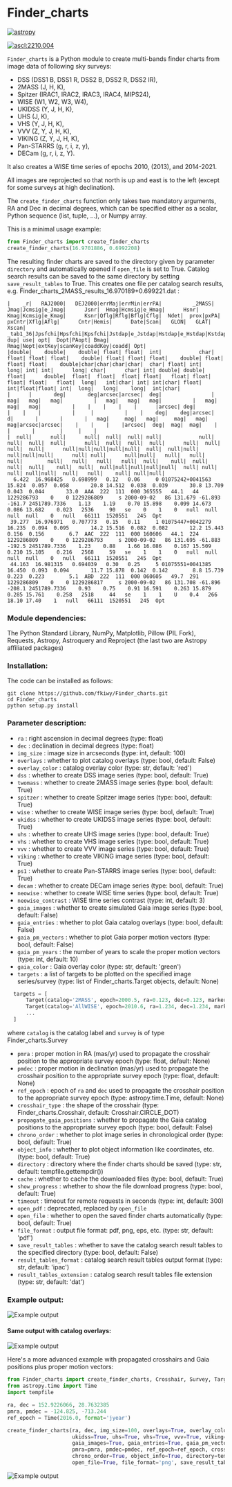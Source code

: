 # Finder_charts

[![astropy](http://img.shields.io/badge/powered%20by-AstroPy-orange.svg?style=flat)](http://www.astropy.org/)

<a href="https://ascl.net/2210.004"><img src="https://img.shields.io/badge/ascl-2210.004-blue.svg?colorB=262255" alt="ascl:2210.004" /></a>

 ```Finder_charts``` is a Python module to create multi-bands finder charts from image data of following sky surveys:
- DSS (DSS1 B, DSS1 R, DSS2 B, DSS2 R, DSS2 IR),
- 2MASS (J, H, K),
- Spitzer (IRAC1, IRAC2, IRAC3, IRAC4, MIPS24),
- WISE (W1, W2, W3, W4),
- UKIDSS (Y, J, H, K),
- UHS (J, K),
- VHS (Y, J, H, K),
- VVV (Z, Y, J, H, K),
- VIKING (Z, Y, J, H, K),
- Pan-STARRS (g, r, i, z, y),
- DECam (g, r, i, z, Y).

It also creates a WISE time series of epochs 2010, (2013), and 2014-2021.

All images are reprojected so that north is up and east is to the left (except for some surveys at high declination).

The ```create_finder_charts``` function only takes two mandatory arguments, RA and Dec in decimal degrees, which can be specified either as a scalar, Python sequence (list, tuple, ...), or Numpy array.

This is a minimal usage example:
```python
from Finder_charts import create_finder_charts
create_finder_charts(16.9701886, 0.6992208)
```

The resulting finder charts are saved to the directory given by parameter ```directory``` and automatically opened if ```open_file``` is set to True.
Catalog search results can be saved to the same directory by setting ```save_result_tables``` to True.
This creates one file per catalog search results, e.g. Finder_charts_2MASS_results_16.970189+0.699221.dat :
```
|    _r|   RAJ2000|   DEJ2000|errMaj|errMin|errPA|          _2MASS|  Jmag|Jcmsig|e_Jmag|      Jsnr|  Hmag|Hcmsig|e_Hmag|      Hsnr|  Kmag|Kcmsig|e_Kmag|      Ksnr|Qflg|Rflg|Bflg|Cflg|  Ndet|  prox|pxPA|    pxCntr|Xflg|Aflg|      Cntr|Hemis|      Date|Scan|   GLON|   GLAT| Xscan|    _tab1_36|Jpsfchi|Hpsfchi|Kpsfchi|Jstdap|e_Jstdap|Hstdap|e_Hstdap|Kstdap|e_Kstdap|edgeNS|edgeEW|edge| dup| use| opt|  Dopt|PAopt| Bmag| Rmag|Nopt|extKey|scanKey|coaddKey|coadd| Opt|
|double|    double|    double| float| float|  int|            char| float| float| float|    double| float| float| float|    double| float| float| float|    double|char|char|char|char|  char| float| int|      long| int| int|      long| char|      char| int| double| double| float|      double|  float|  float|  float| float|   float| float|   float| float|   float|  long|   int|char| int| int|char| float|  int|float|float| int|  long|   long|    long|  int|char|
|      |       deg|       deg|arcsec|arcsec|  deg|                |   mag|   mag|   mag|          |   mag|   mag|   mag|          |   mag|   mag|   mag|          |    |    |    |    |      |arcsec| deg|          |    |    |          |     |          |    |    deg|    deg|arcsec|           d|       |       |       |   mag|     mag|   mag|     mag|   mag|     mag|arcsec|arcsec|    |    |    |    |arcsec|  deg|  mag|  mag|    |      |       |        |     |    |
|  null|      null|      null|  null|  null| null|            null|  null|  null|  null|      null|  null|  null|  null|      null|  null|  null|  null|      null|null|null|null|null|  null|  null|null|      null|null|null|      null| null|      null|null|   null|   null|  null|        null|   null|   null|   null|  null|    null|  null|    null|  null|    null|  null|  null|null|null|null|null|  null| null| null| null|null|  null|   null|    null| null|null|
  6.422  16.968425   0.698999   0.12   0.06     0 01075242+0041563 15.824  0.057  0.058       20.8 14.512  0.038  0.039       30.8 13.709  0.043  0.044       33.0  AAA  222  111  000 365555   44.1   44 1229286793    0    0 1229286809     s 2000-09-02   86 131.679 -61.893 -161.7 2451789.7336    1.13    1.19    0.70 15.898    0.099 14.673    0.086 13.682    0.023   2536     90   se    0    1    0   null  null  null  null    0   null   66111  1520551   245  Opt
 39.277  16.976971   0.707773   0.15   0.11     1 01075447+0042279 16.235  0.094  0.095       14.2 15.516  0.082  0.082       12.2 15.443  0.156  0.156        6.7  AAC  222  111  000 160606   44.1  224 1229286809    0    0 1229286793     s 2000-09-02   86 131.695 -61.883 -192.5 2451789.7336    1.23    0.88    1.66 16.086    0.167 15.509    0.210 15.105    0.216   2568     59   se    1    1    0   null  null  null  null    0   null   66111  1520551   245  Opt
 44.163  16.981315   0.694039   0.30   0.25     5 01075551+0041385 16.450  0.093  0.094       11.7 15.878  0.142  0.142        8.8 15.739  0.223  0.223        5.1  ABD  222  111  000 060605   49.7  291 1229286809    0    0 1229286817     s 2000-09-02   86 131.708 -61.896 -208.1 2451789.7336    0.93    0.75    0.91 16.591    0.263 15.879    0.285 15.761    0.258   2518     44   se    1    1    U    0.4   266 18.10 17.40    1   null   66111  1520551   245  Opt
```

### Module dependencies:
The Python Standard Library, NumPy, Matplotlib, Pillow (PIL Fork), Requests, Astropy, Astroquery and Reproject (the last two are Astropy affiliated packages)

### Installation:
The code can be installed as follows:
```
git clone https://github.com/fkiwy/Finder_charts.git
cd Finder_charts
python setup.py install
```

### Parameter description:
- ```ra``` : right ascension in decimal degrees (type: float)
- ```dec``` : declination in decimal degrees (type: float)
- ```img_size``` : image size in arcseconds (type: int, default: 100)
- ```overlays``` : whether to plot catalog overlays (type: bool, default: False)
- ```overlay_color``` : catalog overlay color (type: str, default: 'red')
- ```dss``` : whether to create DSS image series (type: bool, default: True)
- ```twomass``` : whether to create 2MASS image series (type: bool, default: True)
- ```spitzer``` : whether to create Spitzer image series (type: bool, default: True)
- ```wise``` : whether to create WISE image series (type: bool, default: True)
- ```ukidss``` : whether to create UKIDSS image series (type: bool, default: True)
- ```uhs``` : whether to create UHS image series (type: bool, default: True)
- ```vhs``` : whether to create VHS image series (type: bool, default: True)
- ```vvv``` : whether to create VVV image series (type: bool, default: True)
- ```viking``` : whether to create VIKING image series (type: bool, default: True)
- ```ps1``` : whether to create Pan-STARRS image series (type: bool, default: True)
- ```decam``` : whether to create DECam image series (type: bool, default: True)
- ```neowise``` : whether to create WISE time series (type: bool, default: True)
- ```neowise_contrast``` : WISE time series contrast (type: int, default: 3)
- ```gaia_images``` : whether to create simulated Gaia image series (type: bool, default: False)
- ```gaia_entries``` :  whether to plot Gaia catalog overlays (type: bool, default: False)
- ```gaia_pm_vectors``` :  whether to plot Gaia porper motion vectors (type: bool, default: False)
- ```gaia_pm_years``` : the number of years to scale the proper motion vectors (type: int, default: 10)
- ```gaia_color``` : Gaia overlay color (type: str, default: 'green')
- ```targets``` : a list of targets to be plotted on the specified image series/survey (type: list of Finder_charts.Target objects, default: None)
```python
  targets = [
      Target(catalog='2MASS', epoch=2000.5, ra=0.123, dec=0.123, marker_size=10, marker_color='red', survey=Survey.TWO_MASS),
      Target(catalog='AllWISE', epoch=2010.6, ra=1.234, dec=1.234, marker_size=9, marker_color='blue', survey=Survey.ALLWISE),
      ...
  ]
```
where ``catalog`` is the catalog label and ``survey`` is of type Finder_charts.Survey
- ```pmra``` : proper motion in RA (mas/yr) used to propagate the crosshair position to the appropriate survey epoch (type: float, default: None)
- ```pmdec``` : proper motion in declination (mas/yr) used to propagate the crosshair position to the appropriate survey epoch (type: float, default: None)
- ```ref_epoch``` :  epoch of ``ra`` and ``dec`` used to propagate the crosshair position to the appropriate survey epoch (type: astropy.time.Time, default: None)
- ```crosshair_type``` : the shape of the crosshair (type: Finder_charts.Crosshair, default: Crosshair.CIRCLE_DOT)
- ```propagate_gaia_positions``` : whether to propagate the Gaia catalog positions to the appropriate survey epoch (type: bool, default: False)
- ```chrono_order``` : whether to plot image series in chronological order (type: bool, default: True)
- ```object_info``` : whether to plot object information like coordinates, etc. (type: bool, default: True)
- ```directory``` : directory where the finder charts should be saved (type: str, default: tempfile.gettempdir())
- ```cache``` : whether to cache the downloaded files (type: bool, default: True)
- ```show_progress``` : whether to show the file download progress (type: bool, default: True)
- ```timeout``` : timeout for remote requests in seconds (type: int, default: 300)
- ```open_pdf``` : deprecated, replaced by ```open_file```
- ```open_file``` : whether to open the saved finder charts automatically (type: bool, default: True)
- ```file_format``` : output file format: pdf, png, eps, etc. (type: str, default: 'pdf')
- ```save_result_tables``` : whether to save the catalog search result tables to the specified directory (type: bool, default: False)
- ```result_tables_format``` : catalog search result tables output format (type: str, default: 'ipac')
- ```result_tables_extension``` : catalog search result tables file extension (type: str, default: 'dat')

### Example output:
![Example output](example_output/example_output.png)
#### Same output with catalog overlays:
![Example output](example_output/example_output_catalog_overlays.png)

Here's a more advanced example with propagated crosshairs and Gaia positions plus proper motion vectors:
```python
from Finder_charts import create_finder_charts, Crosshair, Survey, Target
from astropy.time import Time
import tempfile

ra, dec = 152.9226066, 28.7632385
pmra, pmdec = -124.825, -713.244
ref_epoch = Time(2016.0, format='jyear')

create_finder_charts(ra, dec, img_size=100, overlays=True, overlay_color='red', dss=True, twomass=True, spitzer=True, wise=True,
                     ukidss=True, uhs=True, vhs=True, vvv=True, viking=True, ps1=True, decam=True, neowise=True, neowise_contrast=5,
                     gaia_images=True, gaia_entries=True, gaia_pm_vectors=True, gaia_pm_years=50, gaia_color='green', targets=None,
                     pmra=pmra, pmdec=pmdec, ref_epoch=ref_epoch, crosshair_type=Crosshair.CROSS_NO_CENTER, propagate_gaia_positions=True,
                     chrono_order=True, object_info=True, directory=tempfile.gettempdir(), cache=True, show_progress=True, timeout=300,
                     open_file=True, file_format='png', save_result_tables=True, result_tables_format='ipac', result_tables_extension='dat')
```
![Example output](example_output/example_output_propagated_positions.png)